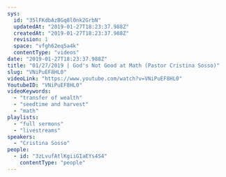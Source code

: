 ```yaml
---
sys:
  id: "35lFKdbAzBGq8l0nk2GrbN"
  updatedAt: "2019-01-27T18:23:37.988Z"
  createdAt: "2019-01-27T18:23:37.988Z"
  revision: 1
  space: "vfgh62eq5a4k"
  contentType: "videos"
date: "2019-01-27T18:23:37.988Z"
title: "01/27/2019 | God's Not Good at Math (Pastor Cristina Sosso)"
slug: "VNiPuEF8HL0"
videoLink: "https://www.youtube.com/watch?v=VNiPuEF8HL0"
YoutubeID: "VNiPuEF8HL0"
videoKeywords:
  - "transfer of wealth"
  - "seedtime and harvest"
  - "math"
playlists:
  - "full sermons"
  - "livestreams"
speakers:
  - "Cristina Sosso"
people:
  - id: "3zLvufAtlKgiiGIaEYs4S4"
    contentType: "people"
---
```

